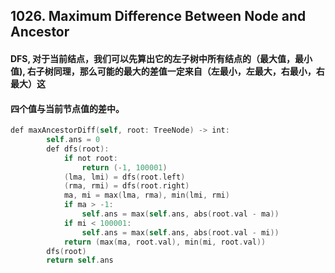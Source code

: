 ## 1026. Maximum Difference Between Node and Ancestor

#### DFS, 对于当前结点，我们可以先算出它的左子树中所有结点的（最大值，最小值), 右子树同理，那么可能的最大的差值一定来自（左最小，左最大，右最小，右最大）这
#### 四个值与当前节点值的差中。

```swift
def maxAncestorDiff(self, root: TreeNode) -> int:
        self.ans = 0
        def dfs(root):
            if not root:
                return (-1, 100001)
            (lma, lmi) = dfs(root.left)
            (rma, rmi) = dfs(root.right)
            ma, mi = max(lma, rma), min(lmi, rmi)
            if ma > -1:
                self.ans = max(self.ans, abs(root.val - ma))
            if mi < 100001:
                self.ans = max(self.ans, abs(root.val - mi))
            return (max(ma, root.val), min(mi, root.val))
        dfs(root)
        return self.ans

```

